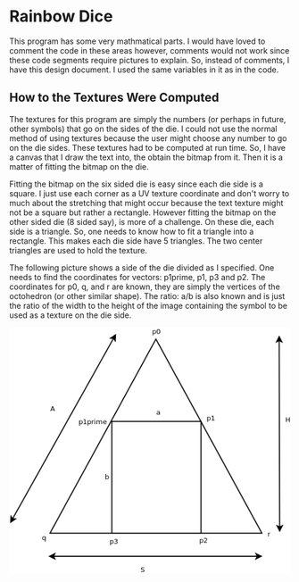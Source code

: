 # Rainbow Dice

This program has some very mathmatical parts.  I would have loved to comment the code in these
areas however, comments would not work since these code segments require pictures to explain.
So, instead of comments, I have this design document.  I used the same variables in it as in
the code.

## How to the Textures Were Computed

The textures for this program are simply the numbers (or perhaps in future, other symbols) that
go on the sides of the die.  I could not use the normal method of using textures because the user
might choose any number to go on the die sides.  These textures had to be computed at run time.
So, I have a canvas that I draw the text into, the obtain the bitmap from it.  Then it is a matter
of fitting the bitmap on the die.

Fitting the bitmap on the six sided die is easy since each die side is a square.  I just use
each corner as a UV texture coordinate and don't worry to much about the stretching that might
occur because the text texture might not be a square but rather a rectangle.  However fitting
the bitmap on the other sided die (8 sided say), is more of a challenge.  On these die, each
side is a triangle.  So, one needs to know how to fit a triangle into a rectangle.  This makes
each die side have 5 triangles.  The two center triangles are used to hold the texture.

The following picture shows a side of the die divided as I specified.  One needs to find the
coordinates for vectors: p1prime, p1, p3 and p2.  The coordinates for p0, q, and r are known,
they are simply the vertices of the octohedron (or other similar shape).  The ratio: a/b is also
known and is just the ratio of the width to the height of the image containing the symbol to
be used as a texture on the die side.

<img src=docs/dieSide.png>


